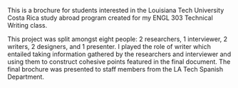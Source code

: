 This is a brochure for students interested in the Louisiana Tech University Costa Rica study abroad program created for my ENGL 303 Technical Writing class.

This project was split amongst eight people: 2 researchers, 1 interviewer, 2 writers, 2 designers, and 1 presenter. I played the role of writer which entailed taking information gathered by the researchers and interviewer and using them to construct cohesive points featured in the final document. The final brochure was presented to staff members from the LA Tech Spanish Department.
